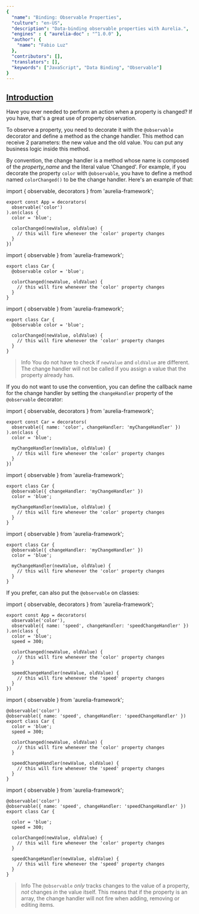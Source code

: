 ```yaml
---
{
  "name": "Binding: Observable Properties",
  "culture": "en-US",
  "description": "Data-binding observable properties with Aurelia.",
  "engines" : { "aurelia-doc" : "^1.0.0" },
  "author": {
    "name": "Fabio Luz"
  },
  "contributors": [],
  "translators": [],
  "keywords": ["JavaScript", "Data Binding", "Observable"]
}
---
```


## [Introduction](aurelia-doc://section/1/version/1.0.0)

Have you ever needed to perform an action when a property is changed? If you have, that's a great use of property observation.

To observe a property, you need to decorate it with the `@observable` decorator and define a method as the change handler. This method can receive 2 parameters: the new value and the old value. You can put any business logic inside this method.

By convention, the change handler is a method whose name is composed of the _property_name_ and the literal value 'Changed'. For example, if you decorate the property `color` with `@observable`, you have to define a method named `colorChanged()` to be the change handler. Here's an example of that:

<code-listing heading="Observable Properties">
  <source-code lang="ES 2015">
    import { observable, decorators } from 'aurelia-framework';

    export const App = decorators(
      observable('color')
    ).on(class {
      color = 'blue';

      colorChanged(newValue, oldValue) {
        // this will fire whenever the 'color' property changes
      }
    })
  </source-code>
  <source-code lang="ES 2016">
    import { observable } from 'aurelia-framework';

    export class Car {
      @observable color = 'blue';

      colorChanged(newValue, oldValue) {
        // this will fire whenever the 'color' property changes
      }
    }
  </source-code>
  <source-code lang="TypeScript">
    import { observable } from 'aurelia-framework';

    export class Car {
      @observable color = 'blue';

      colorChanged(newValue, oldValue) {
        // this will fire whenever the 'color' property changes
      }
    }
  </source-code>
</code-listing>

> Info
> You do not have to check if `newValue` and `oldValue` are different. The change handler will not be called if you assign a value that the property already has.

If you do not want to use the convention, you can define the callback name for the change handler by setting the `changeHandler` property of the `@observable` decorator:

<code-listing heading="Observable Properties">
  <source-code lang="ES 2015">
    import { observable, decorators } from 'aurelia-framework';

    export const Car = decorators(
      observable({ name: 'color', changeHandler: 'myChangeHandler' })
    ).on(class {
      color = 'blue';

      myChangeHandler(newValue, oldValue) {
        // this will fire whenever the 'color' property changes
      }
    })
  </source-code>
  <source-code lang="ES 2016">
    import { observable } from 'aurelia-framework';

    export class Car {
      @observable({ changeHandler: 'myChangeHandler' })
      color = 'blue';

      myChangeHandler(newValue, oldValue) {
        // this will fire whenever the 'color' property changes
      }
    }
  </source-code>
  <source-code lang="TypeScript">
    import { observable } from 'aurelia-framework';

    export class Car {
      @observable({ changeHandler: 'myChangeHandler' })
      color = 'blue';

      myChangeHandler(newValue, oldValue) {
        // this will fire whenever the 'color' property changes
      }
    }
  </source-code>
</code-listing>

If you prefer, can also put the `@observable` on classes:

<code-listing heading="Observable Properties">
  <source-code lang="ES 2015">
    import { observable, decorators } from 'aurelia-framework';

    export const App = decorators(
      observable('color'),
      observable({ name: 'speed', changeHandler: 'speedChangeHandler' })
    ).on(class {
      color = 'blue';
      speed = 300;

      colorChanged(newValue, oldValue) {
        // this will fire whenever the 'color' property changes
      }

      speedChangeHandler(newValue, oldValue) {
        // this will fire whenever the 'speed' property changes
      }
    })
  </source-code>
  <source-code lang="ES 2016">
    import { observable } from 'aurelia-framework';

    @observable('color')
    @observable({ name: 'speed', changeHandler: 'speedChangeHandler' })
    export class Car {
      color = 'blue';
      speed = 300;

      colorChanged(newValue, oldValue) {
        // this will fire whenever the 'color' property changes
      }

      speedChangeHandler(newValue, oldValue) {
        // this will fire whenever the 'speed' property changes
      }
    }
  </source-code>
  <source-code lang="TypeScript">
    import { observable } from 'aurelia-framework';

    @observable('color')
    @observable({ name: 'speed', changeHandler: 'speedChangeHandler' })
    export class Car {

      color = 'blue';
      speed = 300;

      colorChanged(newValue, oldValue) {
        // this will fire whenever the 'color' property changes
      }

      speedChangeHandler(newValue, oldValue) {
        // this will fire whenever the 'speed' property changes
      }
    }
  </source-code>
</code-listing>  

> Info
> The `@observable` _only_ tracks changes to the value of a property, _not_ changes _in_ the value itself. This means that if the property is an array, the change handler will not fire when adding, removing or editing items.
